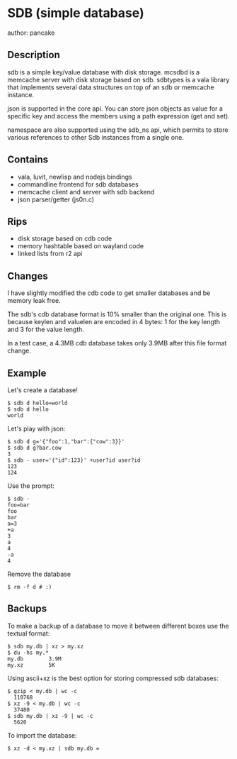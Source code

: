 SDB (simple database)
=====================
author: pancake

Description
-----------
sdb is a simple key/value database with disk storage.
mcsdbd is a memcache server with disk storage based on sdb.
sdbtypes is a vala library that implements several data
structures on top of an sdb or memcache instance.

json is supported in the core api. You can store json
objects as value for a specific key and access the members
using a path expression (get and set).

namespace are also supported using the sdb_ns api, which
permits to store various references to other Sdb instances
from a single one.

Contains
--------
* vala, luvit, newlisp and nodejs bindings
* commandline frontend for sdb databases
* memcache client and server with sdb backend
* json parser/getter (js0n.c)

Rips
----
* disk storage based on cdb code
* memory hashtable based on wayland code
* linked lists from r2 api

Changes
-------
I have slightly modified the cdb code to get smaller databases
and be memory leak free.

The sdb's cdb database format is 10% smaller than the original
one. This is because keylen and valuelen are encoded in 4 bytes:
1 for the key length and 3 for the value length.

In a test case, a 4.3MB cdb database takes only 3.9MB after this
file format change.

Example
-------
Let's create a database!

	$ sdb d hello=world
	$ sdb d hello
	world

Let's play with json:

	$ sdb d g='{"foo":1,"bar":{"cow":3}}'
	$ sdb d g?bar.cow
	3
	$ sdb - user='{"id":123}' +user?id user?id
	123
	124

Use the prompt:

	$ sdb -
	foo=bar
	foo
	bar
	a=3
	+a
	3
	a
	4
	-a
	4
	
Remove the database

	$ rm -f d # :)

Backups
-------
To make a backup of a database to move it between different boxes use the textual format:

	$ sdb my.db | xz > my.xz
	$ du -hs my.*
	my.db        3.9M
	my.xz        5K

Using ascii+xz is the best option for storing compressed sdb databases:

	$ gzip < my.db | wc -c
	  110768
	$ xz -9 < my.db | wc -c
	  37480
	$ sdb my.db | xz -9 | wc -c
	  5620

To import the database:

	$ xz -d < my.xz | sdb my.db =
